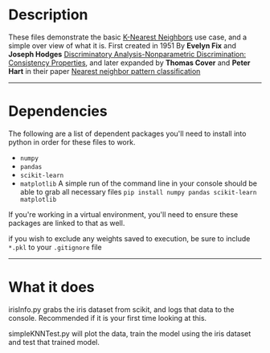 # Description
These files demonstrate the basic [K-Nearest Neighbors](https://en.wikipedia.org/wiki/K-nearest_neighbors_algorithm#cite_note-:1-2) use case, and a simple over view of what it is. First created in 1951 By **Evelyn Fix** and **Joseph Hodges** [Discriminatory Analysis-Nonparametric Discrimination: Consistency Properties](https://apps.dtic.mil/sti/citations/ADA800276), and later expanded by **Thomas Cover** and **Peter Hart** in their paper [Nearest neighbor pattern classification](https://ieeexplore.ieee.org/document/1053964/authors#authors)

---

# Dependencies

The following are a list of dependent packages you'll need to install into python in order for these files to work. 
- `numpy`
- `pandas`
- `scikit-learn`
- `matplotlib`
A simple run of the command line in your console should be able to grab all necessary files
`pip install numpy pandas scikit-learn matplotlib`

If you're working in a virtual environment, you'll need to ensure these packages are linked to that as well. 

if you wish to exclude any weights saved to execution, be sure to include `*.pkl` to your `.gitignore` file

---

# What it does

irisInfo.py grabs the iris dataset from scikit, and logs that data to the console. Recommended if it is your first time looking at this. 

simpleKNNTest.py will plot the data, train the model using the iris dataset and test that trained model. 
